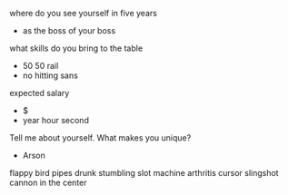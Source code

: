 where do you see yourself in five years
- as the boss of your boss

what skills do you bring to the table
- 50 50 rail
- no hitting sans

expected salary
- $
- year hour second

Tell me about yourself. What makes you unique?
- Arson

flappy bird pipes
drunk stumbling
slot machine
arthritis cursor
slingshot
cannon in the center
